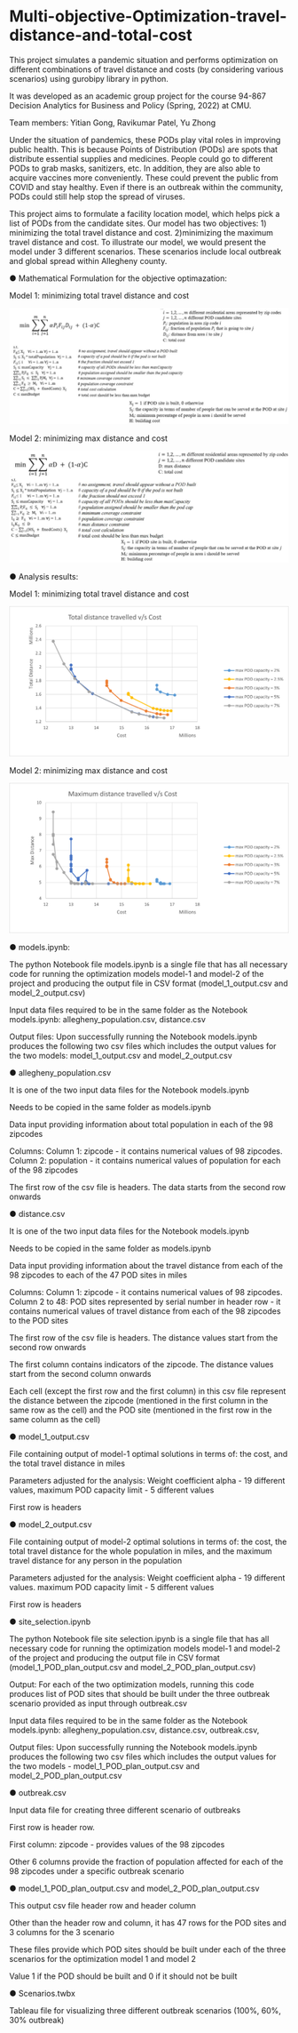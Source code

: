 # Multi-objective-Optimization-travel-distance-and-total-cost

This project simulates a pandemic situation and performs optimization on different combinations of travel distance and costs (by considering various scenarios) using gurobipy library in python.

It was developed as an academic group project for the course 94-867 Decision Analytics for Business and Policy (Spring, 2022) at CMU.

Team members: Yitian Gong, Ravikumar Patel, Yu Zhong


Under the situation of pandemics, these PODs play vital roles in improving public health. This is because Points of Distribution (PODs) are spots that distribute essential supplies and medicines. People could go to different PODs to grab masks, sanitizers, etc. In addition, they are also able to acquire vaccines more conveniently. These could prevent the public from COVID and stay healthy. Even if there is an outbreak within the community, PODs could still help stop the spread of viruses.


This project aims to formulate a facility location model, which helps pick a list of PODs from the candidate sites. Our model has two objectives: 1) minimizing the total travel distance and cost. 2)minimizing the maximum travel distance and cost. To illustrate our model, we would present the model under 3 different scenarios. These scenarios include local outbreak and global spread within Allegheny county.

●	Mathematical Formulation for the objective optimazation:

Model 1: minimizing total travel distance and cost

![model1_formulation](img/model1_formulation.png)


Model 2: minimizing max distance and cost

![model2_formulation](img/model2_formulation.png)


●	Analysis results:

Model 1: minimizing total travel distance and cost

![model_1](img/model_1.png)


Model 2: minimizing max distance and cost

![model_2](img/model_2.png)


●	models.ipynb:

The python Notebook file models.ipynb is a single file that has all necessary code for running the optimization models model-1 and model-2 of the project and producing the output file in CSV format (model_1_output.csv and model_2_output.csv)

Input data files required to be in the same folder as the Notebook models.ipynb: allegheny_population.csv, distance.csv

Output files: Upon successfully running the Notebook models.ipynb produces the following two csv files which includes the output values for the two models: model_1_output.csv and model_2_output.csv


●	allegheny_population.csv

It is one of the two input data files for the Notebook models.ipynb

Needs to be copied in the same folder as models.ipynb

Data input providing information about total population in each of the 98 zipcodes

Columns: Column 1: zipcode - it contains numerical values of 98 zipcodes. Column 2: population - it contains numerical values of population for each of the 98 zipcodes

The first row of the csv file is headers. The data starts from the second row onwards



●	distance.csv

It is one of the two input data files for the Notebook models.ipynb

Needs to be copied in the same folder as models.ipynb

Data input providing information about the travel distance from each of the 98 zipcodes to each of the 47 POD sites in miles

Columns: Column 1: zipcode - it contains numerical values of 98 zipcodes. Column 2 to 48: POD sites represented by serial number in header row - it contains numerical values of travel distance from each of the 98 zipcodes to the POD sites

The first row of the csv file is headers. The distance values start from the second row onwards

The first column contains indicators of the zipcode. The distance values start from the second column onwards

Each cell (except the first row and the first column) in this csv file represent the distance between the zipcode (mentioned in the first column in the same row as the cell) and the POD site (mentioned in the first row in the same column as the cell)


●	model_1_output.csv

File containing output of model-1 optimal solutions in terms of: the cost, and the total travel distance in miles 

Parameters adjusted for the analysis: Weight coefficient alpha - 19 different values, maximum POD capacity limit - 5 different values

First row is headers


●	model_2_output.csv

File containing output of model-2 optimal solutions in terms of: the cost, the total travel distance for the whole population in miles, and the maximum travel distance for any person in the population

Parameters adjusted for the analysis: Weight coefficient alpha - 19 different values. maximum POD capacity limit - 5 different values

First row is headers


●	site_selection.ipynb

The python Notebook file site selection.ipynb is a single file that has all necessary code for running the optimization models model-1 and model-2 of the project and producing the output file in CSV format (model_1_POD_plan_output.csv and model_2_POD_plan_output.csv)

Output: For each of the two optimization models, running this code produces list of POD sites that should be built under the three outbreak scenario provided as input through outbreak.csv

Input data files required to be in the same folder as the Notebook models.ipynb: allegheny_population.csv, distance.csv, outbreak.csv, 

Output files: Upon successfully running the Notebook models.ipynb produces the following two csv files which includes the output values for the two models - model_1_POD_plan_output.csv and model_2_POD_plan_output.csv


●	outbreak.csv

Input data file for creating three different scenario of outbreaks

First row is header row.

First column: zipcode - provides values of the 98 zipcodes

Other 6 columns provide the fraction of population affected for each of the 98 zipcodes under a specific outbreak scenario


●	model_1_POD_plan_output.csv and model_2_POD_plan_output.csv

This output csv file header row and header column

Other than the header row and column, it has 47 rows for the POD sites and 3 columns for the 3 scenario

These files provide which POD sites should be built under each of the three scenarios for the optimization model 1 and model 2

Value 1 if the POD should be built and 0 if it should not be built


●	Scenarios.twbx

Tableau file for visualizing three different outbreak scenarios (100%, 60%, 30% outbreak)

